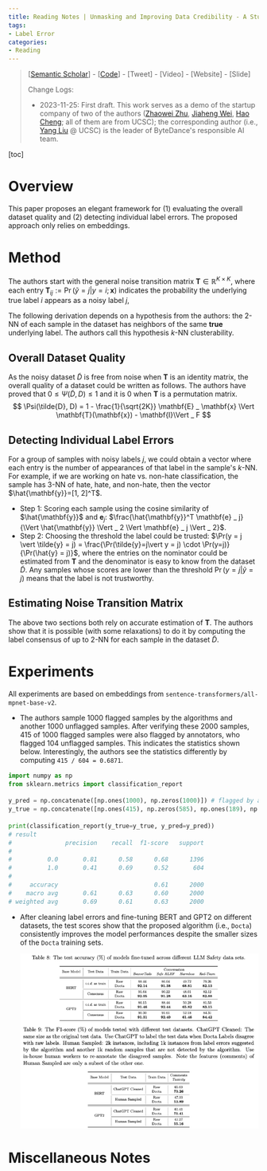 ```yaml
---
title: Reading Notes | Unmasking and Improving Data Credibility - A Study with Datasets for Training Harmless Language Models
tags:
- Label Error
categories:
- Reading
---
```


>   [[Semantic Scholar](https://www.semanticscholar.org/paper/Unmasking-and-Improving-Data-Credibility%3A-A-Study-Zhu-Wang/9542a0c6121086be7abb8caf18ebaa9a245fab86)] - [[Code](https://github.com/Docta-ai/docta)] - [Tweet] - [Video] - [Website] - [Slide]
>
>   Change Logs:
>
>   - 2023-11-25: First draft. This work serves as a demo of the startup company of two of the authors ([Zhaowei Zhu](https://users.soe.ucsc.edu/~zhaoweizhu/), [Jiaheng Wei](https://weijiaheng.github.io/), [Hao Cheng](https://haochenglouis.github.io/); all of them are from UCSC); the corresponding author (i.e., [Yang Liu](http://www.yliuu.com/) @ UCSC) is the leader of ByteDance's responsible AI team. 

[toc]

# Overview

This paper proposes an elegant framework for (1) evaluating the overall dataset quality and (2) detecting individual label errors. The proposed approach only relies on embeddings.

# Method

The authors start with the general noise transition matrix $\mathbf{T} \in \mathbb{R} ^ {K \times K}$, where each entry $\mathbf{T} _ {ij} := \Pr(\tilde{y}=j \vert y = i; \mathbf{x})$ indicates the probability the underlying true label $i$ appears as a noisy label $j$, 

The following derivation depends on a hypothesis from the authors: the 2-NN of each sample in the dataset has neighbors of the same **true** underlying label. The authors call this hypothesis $k$-NN clusterability.

## Overall Dataset Quality

As the noisy dataset $\tilde{D}$ is free from noise when $\mathbf{T}$ is an identity matrix, the overall quality of a dataset could be written as follows. The authors have proved that $0\leq \Psi(\tilde{D}, D) \leq 1$ and it is 0 when $\mathbf{T}$ is a permutation matrix.
$$
\Psi(\tilde{D}, D) = 1 - \frac{1}{\sqrt{2K}} \mathbf{E} _ \mathbf{x} \Vert \mathbf{T}(\mathbf{x}) - \mathbf{I}\Vert _ F
$$

## Detecting Individual Label Errors

For a group of samples with noisy labels $j$, we could obtain a vector where each entry is the number of appearances of that label in the sample's $k$-NN. For example, if we are working on hate vs. non-hate classification, the sample has 3-NN of hate, hate, and non-hate, then the vector $\hat{\mathbf{y}}=[1, 2]^T$.

-   Step 1: Scoring each sample using the cosine similarity of $\hat{\mathbf{y}}$ and $\mathbf{e} _ j$: $\frac{\hat{\mathbf{y}}^T \mathbf{e} _ j}{\Vert \hat{\mathbf{y}} \Vert _ 2 \Vert \mathbf{e} _ j \Vert _ 2}$. 
-   Step 2: Choosing the threshold the label could be trusted: $\Pr(y = j \vert \tilde{y} = j) = \frac{\Pr(\tilde{y}=j\vert y = j) \cdot \Pr(y=j)}{\Pr(\hat{y} = j)}$, where the entries on the nominator could be estimated from $\mathbf{T}$ and the denominator is easy to know from the dataset $\tilde{D}$. Any samples whose scores are lower than the threshold $\Pr(y = j\vert \tilde{y}=j)$ means that the label is not trustworthy.

## Estimating Noise Transition Matrix

The above two sections both rely on accurate estimation of $\mathbf{T}$. The authors show that it is possible (with some relaxations) to do it by computing the label consensus of up to 2-NN for each sample in the dataset $\tilde{D}$.

# Experiments

All experiments are based on embeddings from `sentence-transformers/all-mpnet-base-v2`.

-   The authors sample 1000 flagged samples by the algorithms and another 1000 unflagged samples. After verifying these 2000 samples, 415 of 1000 flagged samples were also flagged by annotators, who flagged 104 unflagged samples. This indicates the statistics shown below. Interestingly, the authors see the statistics differently by computing `415 / 604 = 0.6871`.

```python
import numpy as np
from sklearn.metrics import classification_report

y_pred = np.concatenate([np.ones(1000), np.zeros(1000)]) # flagged by algorithm
y_true = np.concatenate([np.ones(415), np.zeros(585), np.ones(189), np.zeros(811)]) # flagged by experts

print(classification_report(y_true=y_true, y_pred=y_pred))
# result
#               precision    recall  f1-score   support
# 
#          0.0       0.81      0.58      0.68      1396
#          1.0       0.41      0.69      0.52       604
# 
#     accuracy                           0.61      2000
#    macro avg       0.61      0.63      0.60      2000
# weighted avg       0.69      0.61      0.63      2000
```

-   After cleaning label errors and fine-tuning BERT and GPT2 on different datasets, the test scores show that the proposed algorithm (i.e., `Docta`) consistently improves the model performances despite the smaller sizes of the `Docta` training sets.

    ![image-20231127001141318](https://raw.githubusercontent.com/guanqun-yang/remote-images/master/2023/11/upgit_20231127_1701061901.png)

    

# Miscellaneous Notes



